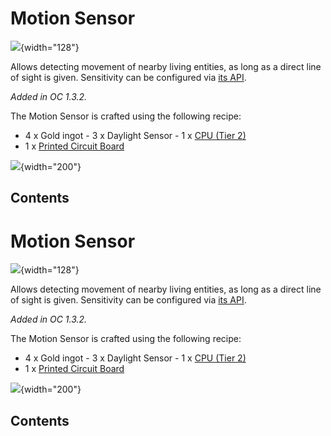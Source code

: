 # Motion Sensor

![](/blocks/motion_sensor.png){width="128"}

Allows detecting movement of nearby living entities, as long as a direct
line of sight is given. Sensitivity can be configured via [its
API](/component/motion_sensor).

*Added in OC 1.3.2.*

The Motion Sensor is crafted using the following recipe:

- 4 x Gold ingot - 3 x Daylight Sensor - 1 x [CPU (Tier 2)](/item/cpu)
- 1 x [Printed Circuit Board](/item/materials)

![](/recipes/blocks/motionsensor.png){width="200"}

## Contents

# Motion Sensor

![](/blocks/motion_sensor.png){width="128"}

Allows detecting movement of nearby living entities, as long as a direct
line of sight is given. Sensitivity can be configured via [its
API](/component/motion_sensor).

*Added in OC 1.3.2.*

The Motion Sensor is crafted using the following recipe:

- 4 x Gold ingot - 3 x Daylight Sensor - 1 x [CPU (Tier 2)](/item/cpu)
- 1 x [Printed Circuit Board](/item/materials)

![](/recipes/blocks/motionsensor.png){width="200"}

## Contents
